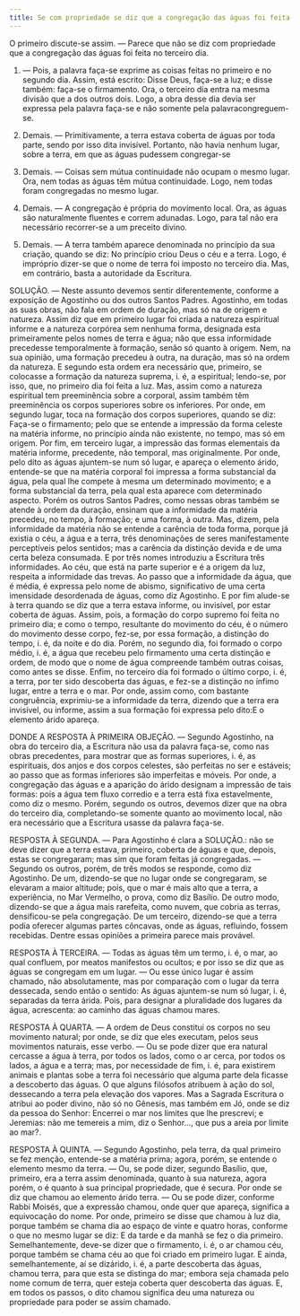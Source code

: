 ```yaml
---
title: Se com propriedade se diz que a congregação das águas foi feita no terceiro dia
---
```


O primeiro discute-se assim. — Parece que não se diz com propriedade que a congregação das águas foi feita no terceiro dia.  

1. — Pois, a palavra faça-se exprime as coisas feitas no primeiro e no segundo dia. Assim, está escrito: Disse Deus, faça-se a luz; e disse também: faça-se o firmamento. Ora, o terceiro dia entra na mesma divisão que a dos outros dois. Logo, a obra desse dia devia ser expressa pela palavra faça-se e não somente pela palavracongreguem-se.  

2. Demais. — Primitivamente, a terra estava coberta de águas por toda parte, sendo por isso dita invisível. Portanto, não havia nenhum lugar, sobre a terra, em que as águas pudessem congregar-se  

3. Demais. — Coisas sem mútua continuidade não ocupam o mesmo lugar. Ora, nem todas as águas têm mútua continuidade. Logo, nem todas foram congregadas no mesmo lugar.  

4. Demais. — A congregação é própria do movimento local. Ora, as águas são naturalmente fluentes e correm adunadas. Logo, para tal não era necessário recorrer-se a um preceito divino.  

5. Demais. — A terra também aparece denominada no princípio da sua criação, quando se diz: No princípio criou Deus o céu e a terra. Logo, é impróprio dizer-se que o nome de terra foi imposto no terceiro dia.  Mas, em contrário, basta a autoridade da Escritura.  

SOLUÇÃO. — Neste assunto devemos sentir diferentemente, conforme a exposição de Agostinho ou dos outros Santos Padres. Agostinho, em todas as suas obras, não fala em ordem de duração, mas só na de origem e natureza. Assim diz que em primeiro lugar foi criada a natureza espiritual informe e a natureza corpórea sem nenhuma forma, designada esta primeiramente pelos nomes de terra e água; não que essa informidade precedesse temporalmente à formação, senão só quanto à origem. Nem, na sua opinião, uma formação precedeu à outra, na duração, mas só na ordem da natureza. E segundo esta ordem era necessário que, primeiro, se colocasse a formação da natureza suprema, i. é, a espiritual; lendo-se, por isso, que, no primeiro dia foi feita a luz. Mas, assim como a natureza espiritual tem preeminência sobre a corporal, assim também têm preeminência os corpos superiores sobre os inferiores. Por onde, em segundo lugar, toca na formação dos corpos superiores, quando se diz: Faça-se o firmamento; pelo que se entende a impressão da forma celeste na matéria informe, no princípio ainda não existente, no tempo, mas só em origem. Por fim, em terceiro lugar, a impressão das formas elementais da matéria informe, precedente, não temporal, mas originalmente. Por onde, pelo dito as águas ajuntem-se num só lugar, e apareça o elemento árido, entende-se que na matéria corporal foi impressa a forma substancial da água, pela qual lhe compete à mesma um determinado movimento; e a forma substancial da terra, pela qual esta aparece com determinado aspecto.  Porém os outros Santos Padres, como nessas obras também se atende à ordem da duração, ensinam que a informidade da matéria precedeu, no tempo, à formação; e uma forma, à outra. Mas, dizem, pela informidade da matéria não se entende a carência de toda forma, porque já existia o céu, a água e a terra, três denominações de seres manifestamente perceptíveis pelos sentidos; mas a carência da distinção devida e de uma certa beleza consumada. E por três nomes introduziu a Escritura três informidades. Ao céu, que está na parte superior e é a origem da luz, respeita a informidade das trevas. Ao passo que a informidade da água, que é média, é expressa pelo nome de abismo, significativo de uma certa imensidade desordenada de águas, como diz Agostinho. E por fim alude-se à terra quando se diz que a terra estava informe, ou invisível, por estar coberta de águas. Assim, pois, a formação do corpo supremo foi feita no primeiro dia; e como o tempo, resultante do movimento do céu, é o número do movimento desse corpo, fez-se, por essa formação, a distinção do tempo, i. é, da noite e do dia. Porém, no segundo dia, foi formado o corpo médio, i. é, a água que recebeu pelo firmamento uma certa distinção e ordem, de modo que o nome de água compreende também outras coisas, como antes se disse. Enfim, no terceiro dia foi formado o último corpo, i. é, a terra, por ter sido descoberta das águas, e fez-se a distinção no ínfimo lugar, entre a terra e o mar. Por onde, assim como, com bastante congruência, exprimiu-se a informidade da terra, dizendo que a terra era invisível, ou informe, assim a sua formação foi expressa pelo dito:E o elemento árido apareça.  

DONDE A RESPOSTA À PRIMEIRA OBJEÇÃO. — Segundo Agostinho, na obra do terceiro dia, a Escritura não usa da palavra faça-se, como nas obras precedentes, para mostrar que as formas superiores, i. é, as espirituais, dos anjos e dos corpos celestes, são perfeitas no ser e estáveis; ao passo que as formas inferiores são imperfeitas e móveis. Por onde, a congregação das águas e a aparição do árido designam a impressão de tais formas: pois a água tem fluxo corredio e a terra está fixa estavelmente, como diz o mesmo. Porém, segundo os outros, devemos dizer que na obra do terceiro dia, completando-se somente quanto ao movimento local, não era necessário que a Escritura usasse da palavra faça-se.  

RESPOSTA À SEGUNDA. — Para Agostinho é clara a SOLUÇÃO.: não se deve dizer que a terra estava, primeiro, coberta de águas e que, depois, estas se congregaram; mas sim que foram feitas já congregadas. — Segundo os outros, porém, de três modos se responde, como diz Agostinho. De um, dizendo-se que no lugar onde se congregaram, se elevaram a maior altitude; pois, que o mar é mais alto que a terra, a experiência, no Mar Vermelho, o prova, como diz Basílio. De outro modo, dizendo-se que a água mais rarefeita, como nuvem, que cobria as terras, densificou-se pela congregação. De um terceiro, dizendo-se que a terra podia oferecer algumas partes côncavas, onde as águas, refluindo, fossem recebidas. Dentre essas opiniões a primeira parece mais provável.  

RESPOSTA À TERCEIRA. — Todas as águas têm um termo, i. é, o mar, ao qual confluem, por meatos manifestos ou ocultos; e por isso se diz que as águas se congregam em um lugar. — Ou esse único lugar é assim chamado, não absolutamente, mas por comparação com o lugar da terra dessecada, sendo então o sentido: As águas ajuntem-se num só lugar, i. é, separadas da terra árida. Pois, para designar a pluralidade dos lugares da água, acrescenta: ao caminho das águas chamou mares.  

RESPOSTA À QUARTA. — A ordem de Deus constitui os corpos no seu movimento natural; por onde, se diz que eles executam, pelos seus movimentos naturais, esse verbo. — Ou se pode dizer que era natural cercasse a água à terra, por todos os lados, como o ar cerca, por todos os lados, a água e a terra; mas, por necessidade de fim, i. é, para existirem animais e plantas sobe a terra foi necessário que alguma parte dela ficasse a descoberto das águas. O que alguns filósofos atribuem à ação do sol, dessecando a terra pela elevação dos vapores. Mas a Sagrada Escritura o atribui ao poder divino, não só no Gênesis, mas também em Jó, onde se diz da pessoa do Senhor: Encerrei o mar nos limites que lhe prescrevi; e Jeremias: não me temereis a mim, diz o Senhor..., que pus a areia por limite ao mar?.  

RESPOSTA À QUINTA. — Segundo Agostinho, pela terra, da qual primeiro se fez menção, entende-se a matéria prima; agora, porém, se entende o elemento mesmo da terra. — Ou, se pode dizer, segundo Basílio, que, primeiro, era a terra assim denominada, quanto à sua natureza, agora porém, o é quanto à sua principal propriedade, que é secura. Por onde se diz que chamou ao elemento árido terra. — Ou se pode dizer, conforme Rabbi Moisés, que a expressão chamou, onde quer que apareça, significa a equivocação do nome. Por onde, primeiro se disse que chamou à luz dia, porque também se chama dia ao espaço de vinte e quatro horas, conforme o que no mesmo lugar se diz: E da tarde e da manhã se fez o dia primeiro. Semelhantemente, deve-se dizer que o firmamento, i. é, o ar chamou céu, porque também se chama céu ao que foi criado em primeiro lugar. E ainda, semelhantemente, aí se dizárido, i. é, a parte descoberta das águas, chamou terra, para que esta se distinga do mar; embora seja chamada pelo nome comum de terra, quer esteja coberta quer descoberta das águas. E, em todos os passos, o dito chamou significa deu uma natureza ou propriedade para poder se assim chamado.